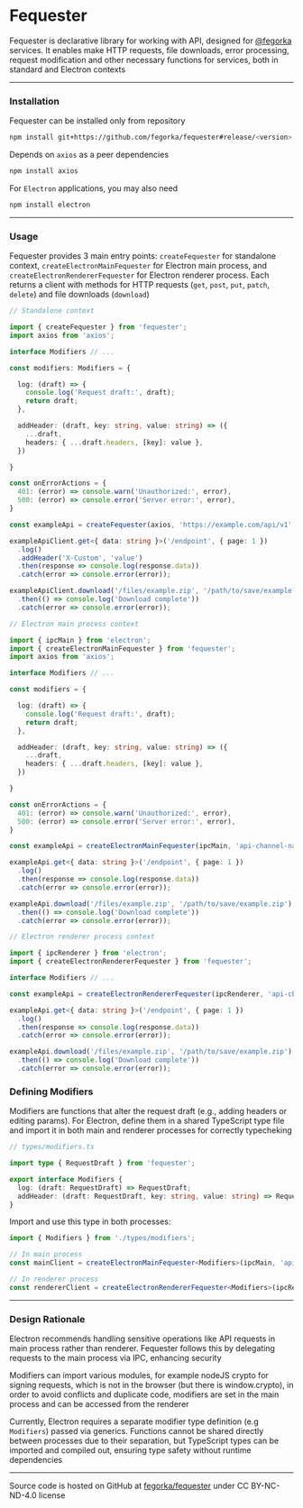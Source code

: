 # Fequester

Fequester is declarative library for working with API, designed for [@fegorka](https://fegorka.com) services. It enables make HTTP requests, file downloads, error processing, request modification and other necessary functions for services, both in standard and Electron contexts


---

### Installation

Fequester can be installed only from repository

```bash
npm install git+https://github.com/fegorka/fequester#release/<version>
```

Depends on `axios` as a peer dependencies

```bash
npm install axios
```

For `Electron` applications, you may also need

```bash
npm install electron
```


---


### Usage

Fequester provides 3 main entry points: `createFequester` for standalone context, `createElectronMainFequester` for Electron main process, and `createElectronRendererFequester` for Electron renderer process. Each returns a client with methods for HTTP requests (`get`, `post`, `put`, `patch`, `delete`) and file downloads (`download`)

```typescript
// Standalone context

import { createFequester } from 'fequester';
import axios from 'axios';

interface Modifiers // ...

const modifiers: Modifiers = {

  log: (draft) => {
    console.log('Request draft:', draft);
    return draft;
  },

  addHeader: (draft, key: string, value: string) => ({
    ...draft,
    headers: { ...draft.headers, [key]: value },
  })

}

const onErrorActions = {
  401: (error) => console.warn('Unauthorized:', error),
  500: (error) => console.error('Server error:', error),
}

const exampleApi = createFequester(axios, 'https://example.com/api/v1', { 'X-Default': 'some-text' })(modifiers, onErrorActions);

exampleApiClient.get<{ data: string }>('/endpoint', { page: 1 })
  .log()
  .addHeader('X-Custom', 'value')
  .then(response => console.log(response.data))
  .catch(error => console.error(error));

exampleApiClient.download('/files/example.zip', '/path/to/save/example.zip')
  .then(() => console.log('Download complete'))
  .catch(error => console.error(error));

```

```typescript
// Electron main process context

import { ipcMain } from 'electron';
import { createElectronMainFequester } from 'fequester';
import axios from 'axios';

interface Modifiers // ...

const modifiers = {

  log: (draft) => {
    console.log('Request draft:', draft);
    return draft;
  },

  addHeader: (draft, key: string, value: string) => ({
    ...draft,
    headers: { ...draft.headers, [key]: value },
  })

}

const onErrorActions = {
  401: (error) => console.warn('Unauthorized:', error),
  500: (error) => console.error('Server error:', error),
}

const exampleApi = createElectronMainFequester(ipcMain, 'api-channel-name', axios, 'https://example.com/api/v1', { 'X-Default': 'some-text' })(modifiers, onErrorActions);

exampleApi.get<{ data: string }>('/endpoint', { page: 1 })
  .log()
  .then(response => console.log(response.data))
  .catch(error => console.error(error));

exampleApi.download('/files/example.zip', '/path/to/save/example.zip')
  .then(() => console.log('Download complete'))
  .catch(error => console.error(error));

```

```typescript
// Electron renderer process context

import { ipcRenderer } from 'electron';
import { createElectronRendererFequester } from 'fequester';

interface Modifiers // ...

const exampleApi = createElectronRendererFequester(ipcRenderer, 'api-channel-name',  { 'X-Default': 'some-text' });

exampleApi.get<{ data: string }>('/endpoint', { page: 1 })
  .log()
  .then(response => console.log(response.data))
  .catch(error => console.error(error));

exampleApi.download('/files/example.zip', '/path/to/save/example.zip')
  .then(() => console.log('Download complete'))
  .catch(error => console.error(error));

```


### Defining Modifiers

Modifiers are functions that alter the request draft (e.g., adding headers or editing params). For Electron, define them in a shared TypeScript type file and import it in both main and renderer processes for correctly typecheking

```typescript
// types/modifiers.ts

import type { RequestDraft } from 'fequester';

export interface Modifiers {
  log: (draft: RequestDraft) => RequestDraft;
  addHeader: (draft: RequestDraft, key: string, value: string) => RequestDraft;
}

```


Import and use this type in both processes:

```typescript
import { Modifiers } from './types/modifiers';

// In main process
const mainClient = createElectronMainFequester<Modifiers>(ipcMain, 'api-channel-name', axios, 'https://example.com/api/v1')(/* ... */);

// In renderer process
const rendererClient = createElectronRendererFequester<Modifiers>(ipcRenderer, 'api-channel-name')(/* ... */);

```


---


### Design Rationale


Electron recommends handling sensitive operations like API requests in main process rather than renderer. Fequester follows this by delegating requests to the main process via IPC, enhancing security

Modifiers can import various modules, for example nodeJS crypto for signing requests, which is not in the browser (but there is window.crypto), in order to avoid conflicts and duplicate code, modifiers are set in the main process and can be accessed from the renderer

Currently, Electron requires a separate modifier type definition (e.g `Modifiers`) passed via generics. Functions cannot be shared directly between processes due to their separation, but TypeScript types can be imported and compiled out, ensuring type safety without runtime dependencies


---

Source code is hosted on GitHub at [fegorka/fequester](https://github.com/fegorka/fequester) under CC BY-NC-ND-4.0 license